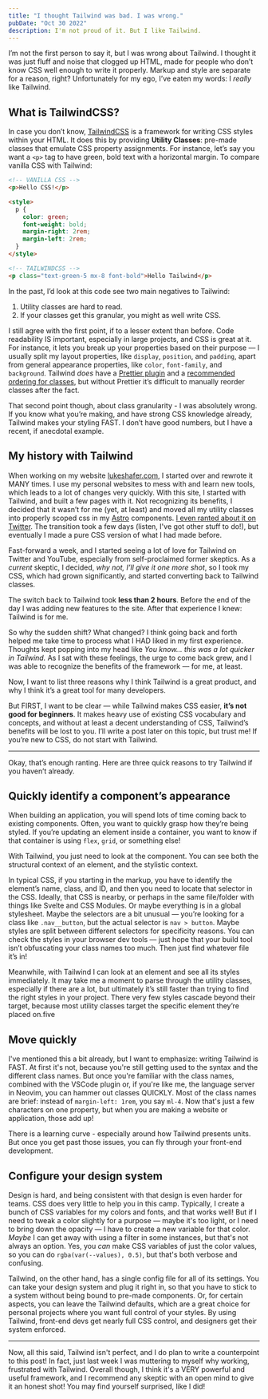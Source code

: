 ```yaml
---
title: "I thought Tailwind was bad. I was wrong."
pubDate: "Oct 30 2022"
description: I'm not proud of it. But I like Tailwind.
---
```


I’m not the first person to say it, but I was wrong about Tailwind. I thought it was just fluff and noise that clogged up HTML, made for people who don’t know CSS well enough to write it properly. Markup and style are separate for a reason, right? Unfortunately for my ego, I’ve eaten my words: I _really_ like Tailwind.

## What is TailwindCSS?

In case you don’t know, [TailwindCSS](HTTPS://tailwindcss.com) is a framework for writing CSS styles within your HTML. It does this by providing **Utility Classes**: pre-made classes that emulate CSS property assignments. For instance, let’s say you want a `<p>` tag to have green, bold text with a horizontal margin. To compare vanilla CSS with Tailwind:

```html
<!-- VANILLA CSS -->
<p>Hello CSS!</p>

<style>
  p {
    color: green;
    font-weight: bold;
    margin-right: 2rem;
    margin-left: 2rem;
  }
</style>

<!-- TAILWINDCSS -->
<p class="text-green-5 mx-8 font-bold">Hello Tailwind</p>
```

In the past, I’d look at this code see two main negatives to Tailwind:

1. Utility classes are hard to read.
2. If your classes get this granular, you might as well write CSS.

I still agree with the first point, if to a lesser extent than before. Code readability IS important, especially in large projects, and CSS is great at it. For instance, it lets you break up your properties based on their purpose — I usually split my layout properties, like `display`, `position`, and `padding`, apart from general appearance properties, like `color`, `font-family`, and `background`. Tailwind _does_ have a [Prettier plugin](https://tailwindcss.com/blog/automatic-class-sorting-with-prettier) and a [recommended ordering for classes](https://tailwindcss.com/blog/automatic-class-sorting-with-prettier#how-classes-are-sorted), but without Prettier it’s difficult to manually reorder classes after the fact.

That second point though, about class granularity - I was absolutely wrong. If you know what you’re making, and have strong CSS knowledge already, Tailwind makes your styling FAST. I don’t have good numbers, but I have a recent, if anecdotal example.

## My history with Tailwind

When working on my website [lukeshafer.com](https://lukeshafer.com), I started over and rewrote it MANY times. I use my personal websites to mess with and learn new tools, which leads to a lot of changes very quickly. With this site, I started with Tailwind, and built a few pages with it. Not recognizing its benefits, I decided that it wasn’t for me (yet, at least) and moved all my utility classes into properly scoped css in my [Astro](https://astro.build) components. [I even ranted about it on Twitter](https://twitter.com/lksh_dev/status/1571293300312739840?s=20&t=ovdHUo2JQWzhLES6Z8mAwQ). The transition took a few days (listen, I've got other stuff to do!), but eventually I made a pure CSS version of what I had made before.

Fast-forward a week, and I started seeing a lot of love for Tailwind on Twitter and YouTube, especially from self-proclaimed former skeptics. As a _current_ skeptic, I decided, _why not, I’ll give it one more shot_, so I took my CSS, which had grown significantly, and started converting back to Tailwind classes.

The switch back to Tailwind took **less than 2 hours**. Before the end of the day I was adding new features to the site. After that experience I knew: Tailwind is for me.

So why the sudden shift? What changed? I think going back and forth helped me take time to process what I HAD liked in my first experience. Thoughts kept popping into my head like _You know… this was a lot quicker in Tailwind._ As I sat with these feelings, the urge to come back grew, and I was able to recognize the benefits of the framework — for me, at least.

Now, I want to list three reasons why I think Tailwind is a great product, and why I think it’s a great tool for many developers.

But FIRST, I want to be clear — while Tailwind makes CSS easier, **it’s not good for beginners**. It makes heavy use of existing CSS vocabulary and concepts, and without at least a decent understanding of CSS, Tailwind’s benefits will be lost to you. I’ll write a post later on this topic, but trust me! If you’re new to CSS, do not start with Tailwind.

---

Okay, that’s enough ranting. Here are three quick reasons to try Tailwind if you haven’t already.

## Quickly identify a component’s appearance

When building an application, you will spend lots of time coming back to existing components. Often, you want to quickly grasp how they’re being styled. If you’re updating an element inside a container, you want to know if that container is using `flex`, `grid`, or something else!

With Tailwind, you just need to look at the component. You can see both the structural context of an element, and the stylistic context.

In typical CSS, if you starting in the markup, you have to identify the element’s name, class, and ID, and then you need to locate that selector in the CSS. Ideally, that CSS is nearby, or perhaps in the same file/folder with things like Svelte and CSS Modules. Or maybe everything is in a global stylesheet. Maybe the selectors are a bit unusual — you’re looking for a class like `.nav__button`, but the actual selector is `nav > button`. Maybe styles are split between different selectors for specificity reasons. You can check the styles in your browser dev tools — just hope that your build tool isn’t obfuscating your class names too much. Then just find whatever file it’s in!

Meanwhile, with Tailwind I can look at an element and see all its styles immediately. It may take me a moment to parse through the utility classes, especially if there are a lot, but ultimately it’s still faster than trying to find the right styles in your project. There very few styles cascade beyond their target, because most utility classes target the specific element they’re placed on.five

## Move quickly

I've mentioned this a bit already, but I want to emphasize: writing Tailwind is FAST. At first it's not, because you're still getting used to the syntax and the different class names. But once you're familiar with the class names, combined with the VSCode plugin or, if you're like me, the language server in Neovim, you can hammer out classes QUICKLY. Most of the class names are brief: instead of `margin-left: 1rem`, you say `ml-4`. Now that's just a few characters on one property, but when you are making a website or application, those add up!

There is a learning curve - especially around how Tailwind presents units. But once you get past those issues, you can fly through your front-end development.

## Configure your design system

Design is hard, and being consistent with that design is even harder for teams. CSS does very little to help you in this camp. Typically, I create a bunch of CSS variables for my colors and fonts, and that works well! But if I need to tweak a color slightly for a purpose — maybe it's too light, or I need to bring down the opacity — I have to create a new variable for that color. _Maybe_ I can get away with using a filter in some instances, but that's not always an option. Yes, you _can_ make CSS variables of just the color values, so you can do `rgba(var(--values), 0.5)`, but that's both verbose and confusing.

Tailwind, on the other hand, has a single config file for all of its settings. You can take your design system and plug it right in, so that you have to stick to a system without being bound to pre-made components. Or, for certain aspects, you can leave the Tailwind defaults, which are a great choice for personal projects where you want full control of your styles. By using Tailwind, front-end devs get nearly full CSS control, and designers get their system enforced.

---

Now, all this said, Tailwind isn't perfect, and I do plan to write a counterpoint to this post! In fact, just last week I was muttering to myself why working, frustrated with Tailwind. Overall though, I think it's a VERY powerful and useful framework, and I recommend any skeptic with an open mind to give it an honest shot! You may find yourself surprised, like I did!
